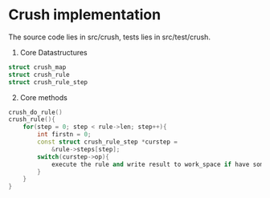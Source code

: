 Crush implementation
=====

The source code lies in src/crush, tests lies in src/test/crush. 

1. Core Datastructures
```c++
struct crush_map
struct crush_rule
struct crush_rule_step
```

2. Core methods
```c++
crush_do_rule()
crush_rule(){
    for(step = 0; step < rule->len; step++){
        int firstn = 0;
        const struct crush_rule_step *curstep = 
            &rule->steps[step];
        switch(curstep->op){
            execute the rule and write result to work_space if have some results.
        }
    }
}
```